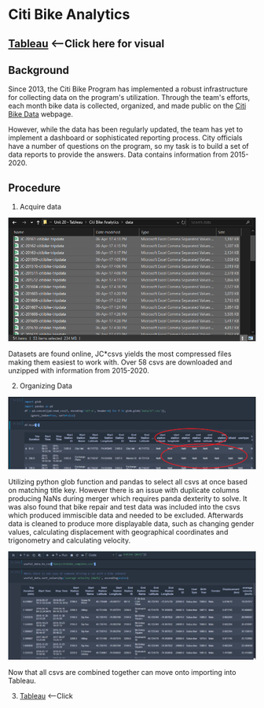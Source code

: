 # Citi Bike Analytics

## [Tableau](https://public.tableau.com/profile/poomasterx#!/vizhome/CitiBikeStory_15847631751450/CitiBike) <--Click here for visual

## Background

Since 2013, the Citi Bike Program has implemented a robust infrastructure for collecting data on the program's utilization. Through the team's efforts, each month bike data is collected, organized, and made public on the [Citi Bike Data](https://www.citibikenyc.com/system-data) webpage.

However, while the data has been regularly updated, the team has yet to implement a dashboard or sophisticated reporting process. City officials have a number of questions on the program, so my task is to build a set of data reports to provide the answers. Data contains information from 2015-2020.

## Procedure

1. Acquire data

![Citi-Bikes](images/data_list.png)

Datasets are found online, JC*csvs yields the most compressed files making them easiest to work with. Over 58 csvs are downloaded and unzipped with information from 2015-2020.

2. Organizing Data

![Citi-Bikes](images/data_combo.png)

Utilizing python glob function and pandas to select all csvs at once based on matching title key. However there is an issue with duplicate columns producing NaNs during merger which requires panda dexterity to solve. It was also found that bike repair and test data was included into the csvs which produced immiscible data and needed to be excluded. Afterwards data is cleaned to produce more displayable data, such as changing gender values, calculating displacement with geographical coordinates and trigonometry and calculating velocity.

![Citi-Bikes](images/data_final.png)

Now that all csvs are combined together can move onto importing into Tableau.

3. [Tableau](https://public.tableau.com/profile/poomasterx#!/vizhome/CitiBikeStory_15847631751450/CitiBike) <--Click


